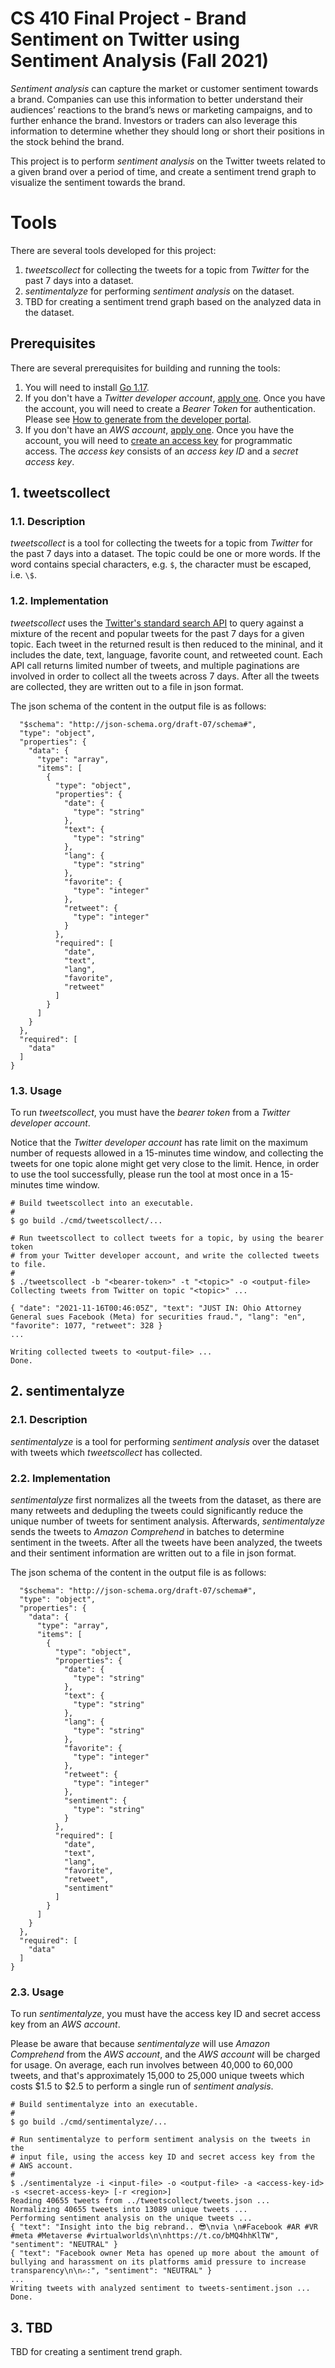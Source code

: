 # CS 410 Final Project - Brand Sentiment on Twitter using Sentiment Analysis (Fall 2021)

_Sentiment analysis_ can capture the market or customer sentiment towards a brand. Companies can use this information to better understand their audiences’ reactions to the brand’s news or marketing campaigns, and to further enhance the brand. Investors or traders can also leverage this information to determine whether they should long or short their positions in the stock behind the brand.

This project is to perform _sentiment analysis_ on the Twitter tweets related to a given brand over a period of time, and create a sentiment trend graph to visualize the sentiment towards the brand.

# Tools

There are several tools developed for this project:
1. _tweetscollect_ for collecting the tweets for a topic from _Twitter_ for the past 7 days into a dataset.
2. _sentimentalyze_ for performing _sentiment analysis_ on the dataset.
3. TBD for creating a sentiment trend graph based on the analyzed data in the dataset.

## Prerequisites

There are several prerequisites for building and running the tools:
1. You will need to install [Go 1.17](https://golang.org/doc/install).
2. If you don't have a _Twitter developer account_,  [apply one](https://developer.twitter.com/en/apply-for-access). Once you have the account, you will need to create a _Bearer Token_ for authentication. Please see [How to generate from the developer portal](https://developer.twitter.com/en/docs/authentication/oauth-2-0/bearer-tokens).
3. If you don't have an _AWS account_, [apply one](https://aws.amazon.com). Once you have the account, you will need to [create an access key](https://docs.aws.amazon.com/general/latest/gr/aws-sec-cred-types.html#access-keys-and-secret-access-keys) for programmatic access. The _access key_ consists of an _access key ID_ and a _secret access key_.

## 1. tweetscollect

### 1.1. Description

_tweetscollect_ is a tool for collecting the tweets for a topic from _Twitter_ for the past 7 days into a dataset. The topic could be one or more words. If the word contains special characters, e.g. `$`, the character must be escaped, i.e. `\$`.

### 1.2. Implementation

_tweetscollect_ uses the [Twitter's standard search API](https://developer.twitter.com/en/docs/twitter-api/v1/tweets/search/api-reference/get-search-tweets) to query against a mixture of the recent and popular tweets for the past 7 days for a given topic. Each tweet in the returned result is then reduced to the mininal, and it includes the date, text, language, favorite count, and retweeted count. Each API call returns limited number of tweets, and multiple paginations are involved in order to collect all the tweets across 7 days. After all the tweets are collected, they are written out to a file in json format.

The json schema of the content in the output file is as follows:
```{
  "$schema": "http://json-schema.org/draft-07/schema#",
  "type": "object",
  "properties": {
    "data": {
      "type": "array",
      "items": [
        {
          "type": "object",
          "properties": {
            "date": {
              "type": "string"
            },
            "text": {
              "type": "string"
            },
            "lang": {
              "type": "string"
            },
            "favorite": {
              "type": "integer"
            },
            "retweet": {
              "type": "integer"
            }
          },
          "required": [
            "date",
            "text",
            "lang",
            "favorite",
            "retweet"
          ]
        }
      ]
    }
  },
  "required": [
    "data"
  ]
}
```

### 1.3. Usage

To run _tweetscollect_, you must have the _bearer token_ from a _Twitter developer account_.

Notice that the _Twitter developer account_ has rate limit on the maximum number of requests allowed in a 15-minutes time window, and collecting the tweets for one topic alone might get very close to the limit. Hence, in order to use the tool successfully, please run the tool at most once in a 15-minutes time window.

```
# Build tweetscollect into an executable.
#
$ go build ./cmd/tweetscollect/...

# Run tweetscollect to collect tweets for a topic, by using the bearer token
# from your Twitter developer account, and write the collected tweets to file.
#
$ ./tweetscollect -b "<bearer-token>" -t "<topic>" -o <output-file>
Collecting tweets from Twitter on topic "<topic>" ...

{ "date": "2021-11-16T00:46:05Z", "text": "JUST IN: Ohio Attorney General sues Facebook (Meta) for securities fraud.", "lang": "en", "favorite": 1077, "retweet": 328 }
...

Writing collected tweets to <output-file> ...
Done.
```

## 2. sentimentalyze

### 2.1. Description

_sentimentalyze_ is a tool for performing _sentiment analysis_ over the dataset with tweets which _tweetscollect_ has collected.

### 2.2. Implementation

_sentimentalyze_ first normalizes all the tweets from the dataset, as there are many retweets and dedupling the tweets could significantly reduce the unique number of tweets for sentiment analysis. Afterwards, _sentimentalyze_ sends the tweets to _Amazon Comprehend_ in batches to determine sentiment in the tweets. After all the tweets have been analyzed, the tweets and their sentiment information are written out to a file in json format.

The json schema of the content in the output file is as follows:
```{
  "$schema": "http://json-schema.org/draft-07/schema#",
  "type": "object",
  "properties": {
    "data": {
      "type": "array",
      "items": [
        {
          "type": "object",
          "properties": {
            "date": {
              "type": "string"
            },
            "text": {
              "type": "string"
            },
            "lang": {
              "type": "string"
            },
            "favorite": {
              "type": "integer"
            },
            "retweet": {
              "type": "integer"
            },
            "sentiment": {
              "type": "string"
            }
          },
          "required": [
            "date",
            "text",
            "lang",
            "favorite",
            "retweet",
            "sentiment"
          ]
        }
      ]
    }
  },
  "required": [
    "data"
  ]
}
```

### 2.3. Usage

To run _sentimentalyze_, you must have the access key ID and secret access key from an _AWS account_.

Please be aware that because _sentimentalyze_ will use _Amazon Comprehend_ from the _AWS account_, and the _AWS account_ will be charged for usage. On average, each run involves between 40,000 to 60,000 tweets, and that's approximately 15,000 to 25,000 unique tweets which costs $1.5 to $2.5 to perform a single run of _sentiment analysis_.

```
# Build sentimentalyze into an executable.
#
$ go build ./cmd/sentimentalyze/...

# Run sentimentalyze to perform sentiment analysis on the tweets in the
# input file, using the access key ID and secret access key from the
# AWS account.
#
$ ./sentimentalyze -i <input-file> -o <output-file> -a <access-key-id> -s <secret-access-key> [-r <region>]
Reading 40655 tweets from ../tweetscollect/tweets.json ...
Normalizing 40655 tweets into 13089 unique tweets ...
Performing sentiment analysis on the unique tweets ...
{ "text": "Insight into the big rebrand.. 😎\nvia \n#Facebook #AR #VR #meta #Metaverse #virtualworlds\n\nhttps://t.co/bMQ4hhKlTW", "sentiment": "NEUTRAL" }
{ "text": "Facebook owner Meta has opened up more about the amount of bullying and harassment on its platforms amid pressure to increase transparency\n\n✍️:", "sentiment": "NEUTRAL" }
...
Writing tweets with analyzed sentiment to tweets-sentiment.json ...
Done.
```

## 3. TBD

TBD for creating a sentiment trend graph.